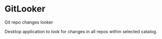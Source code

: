 # GitLooker
Git repo changes looker

Desktop application to look for changes in all repos within selected catalog.

